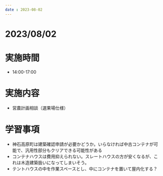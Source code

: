 ```yaml
---
date : 2023-08-02
---
```


# 2023/08/02

# 実施時間
- 14:00-17:00

# 実施内容
- 営農計画相談（選果場仕様）

# 学習事項
- 神石高原町は建築確認申請が必要かどうか。いらなければ中古コンテナが可能で、汎用性部分もクリアできる可能性がある
- コンテナハウスは費用抑えられない。スレートハウスの方が安くなるが、これは木造建築扱いになってしまいそう。
- テントハウスの中を作業スペースとし、中にコンテナを置いて屋内化する？
